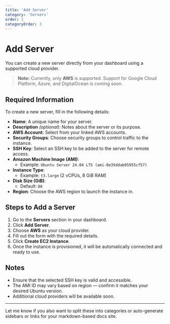 ```yaml
---
title: 'Add Server'
category: 'Servers'
order: 1
categoryOrder: 3
---
```


# Add Server

You can create a new server directly from your dashboard using a supported cloud
provider.

> **Note:** Currently, only **AWS** is supported. Support for Google Cloud
> Platform, Azure, and DigitalOcean is coming soon.

## Required Information

To create a new server, fill in the following details:

- **Name**: A unique name for your server.
- **Description** _(optional)_: Notes about the server or its purpose.
- **AWS Account**: Select from your linked AWS accounts.
- **Security Groups**: Choose security groups to control traffic to the
  instance.
- **SSH Key**: Select an SSH key to be added to the server for remote access.
- **Amazon Machine Image (AMI)**:
  - Example: `Ubuntu Server 24.04 LTS (ami-0e35ddab05955cf57)`
- **Instance Type**:
  - Example: `t3.large` (2 vCPUs, 8 GiB RAM)
- **Disk Size (GiB)**:
  - Default: `80`
- **Region**: Choose the AWS region to launch the instance in.

## Steps to Add a Server

1. Go to the **Servers** section in your dashboard.
2. Click **Add Server**.
3. Choose **AWS** as your cloud provider.
4. Fill out the form with the required details.
5. Click **Create EC2 Instance**.
6. Once the instance is provisioned, it will be automatically connected and
   ready to use.

## Notes

- Ensure that the selected SSH key is valid and accessible.
- The AMI ID may vary based on region — confirm it matches your desired Ubuntu
  version.
- Additional cloud providers will be available soon.

---

Let me know if you also want to split these into categories or auto-generate
sidebars or links for your markdown-based docs site.
